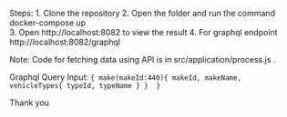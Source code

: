 ﻿Steps:
    1. Clone the repository
    2. Open the folder and run the command docker-compose up  
    3. Open http://localhost:8082 to view the result
    4. For graphql endpoint http://localhost:8082/graphql

Note: Code for fetching data using API is in src/application/process.js . 


Graphql Query Input: 
`
{
 make(makeId:440){
  makeId,
  makeName,
  vehicleTypes{
    typeId,
    typeName
  }
} 
}
`

Thank you
